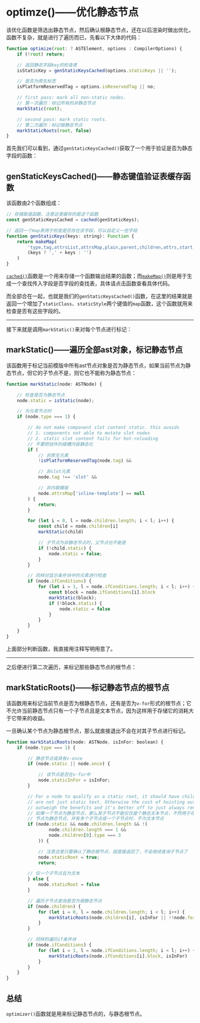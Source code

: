 # optimze()——优化静态节点

该优化函数是筛选出静态节点，然后确认根静态节点，还在以后渲染时做出优化，函数不复杂，就是进行了遍历而已，先看以下大体的代码：

```js
function optimize(root: ? ASTElement, options : CompilerOptions) {
    if (!root) return;

    // 返回静态字段key的检查表
    isStaticKey = genStaticKeysCached(options.staticKeys || '');

    // 是否为原生标签
    isPlatformReservedTag = options.isReservedTag || no;

    // first pass: mark all non-static nodes.
    // 第一次遍历：标记所有的非静态节点
    markStatic(root);

    // second pass: mark static roots.
    // 第二次遍历：标记根静态节点
    markStaticRoots(root, false)
}
```

首先我们可以看到，通过`genStaticKeysCached()`获取了一个用于验证是否为静态字段的函数：

## genStaticKeysCached()——静态键值验证表缓存函数

该函数由2个函数组成：

```js
// 存储取值函数，注意这里缓存的是这个函数
const genStaticKeysCached = cached(genStaticKeys);

// 返回一个map表用于检查是否存在该字段，可以自定义一些字段
function genStaticKeys(keys: string): Function {
    return makeMap(
        'type,tag,attrsList,attrsMap,plain,parent,children,attrs,start,end,rawAttrsMap' +
        (keys ? ',' + keys : '')
    )
}
```

[`cached()`](../../../../../一些常用的工具方法/README.md#cached%e7%bc%93%e5%ad%98%e5%87%bd%e6%95%b0)函数是一个用来存储一个函数输出结果的函数；而[`makeMap()`](../../../../../一些常用的工具方法/README.md#makemaphash%e8%a1%a8%e5%87%bd%e6%95%b0)则是用于生成一个查找传入字段是否字段的查找表，具体请点击函数查看具体代码。

而全部合在一起，也就是我们的`genStaticKeysCached()`函数，在这里的结果就是返回一个增加了`staticClass`、`staticStyle`两个键值的`map`函数，这个函数就用来检查是否有这些字段的。
___

接下来就是调用`markStatic()`来对每个节点进行标记：

## markStatic()——遍历全部ast对象，标记静态节点

该函数用于标记当前模版中所有ast节点对象是否为静态节点，如果当前节点为静态节点，但它的子节点不是，则它也不能称为静态节点：

```js
function markStatic(node: ASTNode) {

    // 检查是否为静态节点
    node.static = isStatic(node);

    // 为元素节点时
    if (node.type === 1) {

        // do not make component slot content static. this avoids
        // 1. components not able to mutate slot nodes
        // 2. static slot content fails for hot-reloading
        // 不要把组件的插槽内容静态化
        if (
            // 非原生元素
            !isPlatformReservedTag(node.tag) &&

            // 非slot元素
            node.tag !== 'slot' &&

            // 非内联模版
            node.attrsMap['inline-template'] == null
        ) {
            return;
        }

        for (let i = 0, l = node.children.length; i < l; i++) {
            const child = node.children[i]
            markStatic(child)

            // 子节点为非静态节点时，父节点也不能是
            if (!child.static) {
                node.static = false;
            }
        }

        // 同样对显示条件块中的元素进行检查
        if (node.ifConditions) {
            for (let i = 1, l = node.ifConditions.length; i < l; i++) {
                const block = node.ifConditions[i].block
                markStatic(block);
                if (!block.static) {
                    node.static = false
                }
            }
        }
    }
}
```

上面部分判断函数，我直接用注释写明用意了。
___
之后便进行第二次遍历，来标记那些静态节点的根节点：

## markStaticRoots()——标记静态节点的根节点

该函数用来标记当前节点是否为根静态节点，还有是否为`v-for`形式的根节点；它不允许当前静态节点只有一个子节点且是文本节点，因为这样用于存储它的消耗大于它带来的收益。

一旦确认某个节点为静态根节点，那么就直接退出不会在对其子节点进行标记。

```js
function markStaticRoots(node: ASTNode, isInFor: boolean) {
    if (node.type === 1) {

        // 静态节点或具有v-once
        if (node.static || node.once) {

            // 该节点是否在v-for中
            node.staticInFor = isInFor;
        }

        // For a node to qualify as a static root, it should have children that
        // are not just static text. Otherwise the cost of hoisting out will
        // outweigh the benefits and it's better off to just always render it fresh.
        // 如果一个节点为静态节点，那么其子节点不能仅仅是个静态文本节点，不然用于存储的损耗就大于它带来的收益
        // 节点为静态节点，并有多个子节点或一个子节点时，不为文本节点
        if (node.static && node.children.length && !(
                node.children.length === 1 &&
                node.children[0].type === 3
            )) {

            // 注意这里只要确认了静态根节点，就直接返回了，不会继续查询子节点了
            node.staticRoot = true;
            return;

        // 仅一个子节点且为文本
        } else {
            node.staticRoot = false
        }

        // 遍历子节点查询是否为根静态节点
        if (node.children) {
            for (let i = 0, l = node.children.length; i < l; i++) {
                markStaticRoots(node.children[i], isInFor || !!node.for)
            }
        }

        // 同样的遍历if条件块
        if (node.ifConditions) {
            for (let i = 1, l = node.ifConditions.length; i < l; i++) {
                markStaticRoots(node.ifConditions[i].block, isInFor)
            }
        }
    }
}
```

## 总结

`optimizer()`函数就是用来标记静态节点的，与静态根节点。
